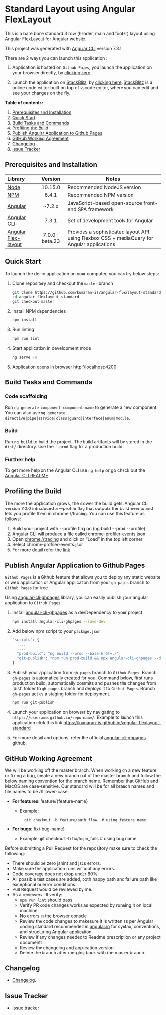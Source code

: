 # Standard Layout using Angular FlexLayout

This is a bare bone standard 3 row (header, main and footer) layout  using Angular FlexLayout for Angular website.

This project was generated with [Angular CLI](https://github.com/angular/angular-cli) version 7.3.1

There are 2 ways you can launch this application :

1. Application is hosted on `Github Pages`, you launch the application on your browser directly, by [clicking here](https://kumaran-is.github.io/angular-flexlayout-standard).

2. Launch the application on [StackBlitz](https://stackblitz.com/), by [clicking here](https://stackblitz.com/github/kumaran-is/angular-flexlayout-standard). [StackBlitz](https://stackblitz.com/) is a online code editor built on top of vscode editor, where you can edit and see your changes on the fly.

**Table of contents:**

1. [Prerequisites and Installation](#prerequisites-and-installation)
1. [Quick Start](#quick-start)
1. [Build Tasks and Commands](#build-tasks-and-commands)
1. [Profiling the Build](#profiling-the-build)
1. [Publish Angular Application to Github Pages](#publish-angular-application-to-github-pages)
1. [GitHub Working Agreement](#github-working-agreement)
1. [Changelog](#changelog)
1. [Issue Tracker](#issue-tracker)

## Prerequisites and Installation

Library | Version | Notes
:-------|:--------:|-------
[Node](https://nodejs.org/) | 10.15.0 | Recommended NodeJS version
[NPM](https://nodejs.org/) |6.4.1 | Recommended NPM version
[Angular](https://angular.io/) | ~7.2.x | JavaScript-based open-source front-end SPA framework
[Angular CLI](https://github.com/angular/angular-cli) | 7.3.1 | Set of development tools for Angular
[Angular Flex-layout](https://github.com/angular/flex-layout) | 7.0.0-beta.23 | Provides a sophisticated layout API using Flexbox CSS + mediaQuery for Angular applications

## Quick Start

To launch the demo application on your computer, you can try below steps: 

1. Clone repository and checkout the `master` branch

    ```bash
    git clone https://github.com/kumaran-is/angular-flexlayout-standard.git
    cd angular-flexlayout-standard
    git checkout master
    ```

1. Install NPM dependencies

    ```bash
    npm install
    ```

1. Run linting

    ```bash
    npm run lint
    ```

1. Start application in development mode

    ```bash
    ng serve -o
    ```

1. Application opens in browser [http://localhost:4200](http://localhost:4200)

## Build Tasks and Commands

### Code scaffolding

Run `ng generate component component-name` to generate a new component. You can also use `ng generate directive|pipe|service|class|guard|interface|enum|module`.

### Build

Run `ng build` to build the project. The build artifacts will be stored in the `dist/` directory. Use the `--prod` flag for a production build.

### Further help

To get more help on the Angular CLI use `ng help` or go check out the [Angular CLI README](https://github.com/angular/angular-cli/blob/master/README.md).

## Profiling the Build

The more the application grows, the slower the build gets. Angular CLI version 7.0.0 introduced a --profile flag that outputs the build events and lets you profile them in chrome://tracing. You can use this feature as follows:

1. Build your project with --profile flag on (ng build --prod --profile)
2. Angular CLI will produce a file called chrome-profiler-events.json
3. Open [chrome://tracing](chrome://tracing/) and click on “Load” in the top left corner
4. Select chrome-profiler-events.json
5. For more detail refer the [link](https://blog.mgechev.com/2019/02/06/5-angular-cli-features/)

## Publish Angular Application to Github Pages

`Github Pages` is a Github feature that allows you to deploy any static website or web application or Angular application from your `gh-pages` branch to `Github Pages` for free

Using [angular-cli-ghpages](https://www.npmjs.com/package/angular-cli-ghpages) library, you can easily publish your angular application to `Github Pages`.

1. Install [angular-cli-ghpages](https://www.npmjs.com/package/angular-cli-ghpages) as a devDependency to your project

    ```bash
    npm install angular-cli-ghpages --save-dev
    ```

1. Add below npm script to your `package.json`

    ```bash
    "scripts": {
      ....
      .....
      "prod-build": "ng build --prod --base-href=./",
      "git-publish": "npm run prod-build && npx angular-cli-ghpages --dir=dist/angular-flexlayout-standard --branch=gh-pages"
    }
    ```

1. Publish your application from `gh-pages` branch to `Github Pages`. Branch `gh-pages` is automatically created for you. Command below, 
first runs production build, automatically commits and pushes the changes from 'dist' folder to `gh-pages` branch and deploys it to `Github Pages`.
Branch `gh-pages` act as a staging folder for deployment.

    ```bash
    npm run git-publish
    ```

1. Launch your application on browser by navigating to `https://username.github.io/repo-name/`. Example to launch this application click this link <https://kumaran-is.github.io/angular-flexlayout-standard>

1. For more detail and options, refer the official [angular-cli-ghpages](https://www.npmjs.com/package/angular-cli-ghpages) github.

## GitHub Working Agreement

We will be working off the master branch. When working on a new feature or fixing a bug,
create a new branch out of the master branch and follow the below naming convention for the branch name.
Remember that GitHub and MacOS are case-sensitive. Our standard will be for all branch names and file
names to be all lower-case.

 - **For features**: feature/{feature-name}
    - Example:
                
            git checkout -b feature/auth_flow  # using feature name
 - **For bugs**: fix/{bug-name}
    
    - Example:
             git checkout -b fix/login_fails  # using  bug name


Before submitting a Pull Request for the  repository make sure to check the following:

  - There should be zero jshint and jscs errors.
  - Make sure the application runs without any errors.
  - Code coverage does not drop under 80%
  - All possible test cases are added, both happy path and failure path like exceptional or error conditions.  
  - Pull Request would be reviewed by me.
  - As a reviewers i`ll verify:
    - `npm run lint` should pass
    - Verify PR code changes works as expected by running it on local machine
    - No errors in the browser console
    - Review the code changes to makesure it is written as per Angular coding standard recommended in [angular.io](https://angular.io/) for syntax, conventions, and structuring Angular application.
    - Review if any changes needed to Readme prescription or any project documents
    - Review the changelog and application version
    - Delete the branch after merging back with the master branch.

## Changelog

* [Changelog](./CHANGELOG.md).

## Issue Tracker

* [Issue tracker](https://github.com/kumaran-is/angular-flexlayout-standard/issues?state=open)
